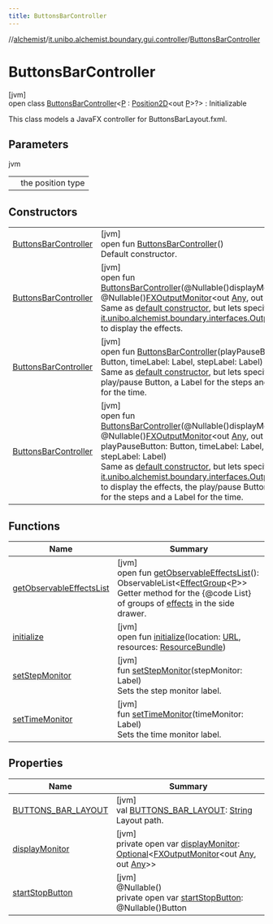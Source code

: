 ```yaml
---
title: ButtonsBarController
---
```

//[alchemist](../../../index.html)/[it.unibo.alchemist.boundary.gui.controller](../index.html)/[ButtonsBarController](index.html)



# ButtonsBarController



[jvm]\
open class [ButtonsBarController](index.html)<[P](index.html) : [Position2D](../../it.unibo.alchemist.model.interfaces/-position2-d/index.html)<out [P](../../it.unibo.alchemist.boundary.gui.effects.json/-effect-group-adapter/index.html)>?> : Initializable

This class models a JavaFX controller for ButtonsBarLayout.fxml.



## Parameters


jvm

| | |
|---|---|
| <P> | the position type |



## Constructors


| | |
|---|---|
| [ButtonsBarController](-buttons-bar-controller.html) | [jvm]<br>open fun [ButtonsBarController](-buttons-bar-controller.html)()<br>Default constructor. |
| [ButtonsBarController](-buttons-bar-controller.html) | [jvm]<br>open fun [ButtonsBarController](-buttons-bar-controller.html)(@Nullable()displayMonitor: @Nullable()[FXOutputMonitor](../../it.unibo.alchemist.boundary.interfaces/-f-x-output-monitor/index.html)<out [Any](https://kotlinlang.org/api/latest/jvm/stdlib/kotlin/-any/index.html), out [Any](https://kotlinlang.org/api/latest/jvm/stdlib/kotlin/-any/index.html)>)<br>Same as [default constructor](-buttons-bar-controller.html), but lets specify an [it.unibo.alchemist.boundary.interfaces.OutputMonitor](../../it.unibo.alchemist.boundary.interfaces/-output-monitor/index.html) to display the effects. |
| [ButtonsBarController](-buttons-bar-controller.html) | [jvm]<br>open fun [ButtonsBarController](-buttons-bar-controller.html)(playPauseButton: Button, timeLabel: Label, stepLabel: Label)<br>Same as [default constructor](-buttons-bar-controller.html), but lets specify the play/pause Button, a Label for the steps and a Label for the time. |
| [ButtonsBarController](-buttons-bar-controller.html) | [jvm]<br>open fun [ButtonsBarController](-buttons-bar-controller.html)(@Nullable()displayMonitor: @Nullable()[FXOutputMonitor](../../it.unibo.alchemist.boundary.interfaces/-f-x-output-monitor/index.html)<out [Any](https://kotlinlang.org/api/latest/jvm/stdlib/kotlin/-any/index.html), out [Any](https://kotlinlang.org/api/latest/jvm/stdlib/kotlin/-any/index.html)>, playPauseButton: Button, timeLabel: Label, stepLabel: Label)<br>Same as [default constructor](-buttons-bar-controller.html), but lets specify an [it.unibo.alchemist.boundary.interfaces.OutputMonitor](../../it.unibo.alchemist.boundary.interfaces/-output-monitor/index.html) to display the effects, the play/pause Button, a Label for the steps and a Label for the time. |


## Functions


| Name | Summary |
|---|---|
| [getObservableEffectsList](get-observable-effects-list.html) | [jvm]<br>open fun [getObservableEffectsList](get-observable-effects-list.html)(): ObservableList<[EffectGroup](../../it.unibo.alchemist.boundary.gui.effects/-effect-group/index.html)<[P](../../it.unibo.alchemist.boundary.gui.effects.json/-effect-group-adapter/index.html)>><br>Getter method for the {@code List} of groups of [effects](../../it.unibo.alchemist.boundary.gui.effects/-effect-f-x/index.html) in the side drawer. |
| [initialize](initialize.html) | [jvm]<br>open fun [initialize](initialize.html)(location: [URL](https://docs.oracle.com/javase/8/docs/api/java/net/URL.html), resources: [ResourceBundle](https://docs.oracle.com/javase/8/docs/api/java/util/ResourceBundle.html)) |
| [setStepMonitor](set-step-monitor.html) | [jvm]<br>fun [setStepMonitor](set-step-monitor.html)(stepMonitor: Label)<br>Sets the step monitor label. |
| [setTimeMonitor](set-time-monitor.html) | [jvm]<br>fun [setTimeMonitor](set-time-monitor.html)(timeMonitor: Label)<br>Sets the time monitor label. |


## Properties


| Name | Summary |
|---|---|
| [BUTTONS_BAR_LAYOUT](-b-u-t-t-o-n-s_-b-a-r_-l-a-y-o-u-t.html) | [jvm]<br>val [BUTTONS_BAR_LAYOUT](-b-u-t-t-o-n-s_-b-a-r_-l-a-y-o-u-t.html): [String](https://docs.oracle.com/javase/8/docs/api/java/lang/String.html)<br>Layout path. |
| [displayMonitor](display-monitor.html) | [jvm]<br>private open var [displayMonitor](display-monitor.html): [Optional](https://docs.oracle.com/javase/8/docs/api/java/util/Optional.html)<[FXOutputMonitor](../../it.unibo.alchemist.boundary.interfaces/-f-x-output-monitor/index.html)<out [Any](https://kotlinlang.org/api/latest/jvm/stdlib/kotlin/-any/index.html), out [Any](https://kotlinlang.org/api/latest/jvm/stdlib/kotlin/-any/index.html)>> |
| [startStopButton](start-stop-button.html) | [jvm]<br>@Nullable()<br>private open var [startStopButton](start-stop-button.html): @Nullable()Button |

